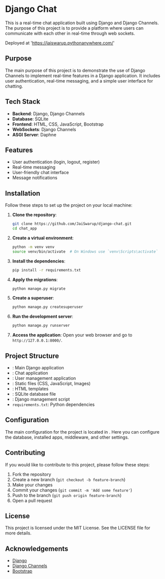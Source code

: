 # Django Chat

This is a real-time chat application built using Django and Django Channels. The purpose of this project is to provide a platform where users can communicate with each other in real-time through web sockets.

Deployed at 'https://jaiswarup.pythonanywhere.com/'

## Purpose

The main purpose of this project is to demonstrate the use of Django Channels to implement real-time features in a Django application. It includes user authentication, real-time messaging, and a simple user interface for chatting.

## Tech Stack

- **Backend**: Django, Django Channels
- **Database**: SQLite
- **Frontend**: HTML, CSS, JavaScript, Bootstrap
- **WebSockets**: Django Channels
- **ASGI Server**: Daphne

## Features

- User authentication (login, logout, register)
- Real-time messaging
- User-friendly chat interface
- Message notifications

## Installation

Follow these steps to set up the project on your local machine:

1. **Clone the repository**:

   ```sh
   git clone https://github.com/JaiSwarup/django-chat.git
   cd chat_app
   ```

2. **Create a virtual environment**:

   ```sh
   python -m venv venv
   source venv/bin/activate  # On Windows use `venv\Scripts\activate`
   ```

3. **Install the dependencies**:

   ```sh
   pip install -r requirements.txt
   ```

4. **Apply the migrations**:

   ```sh
   python manage.py migrate
   ```

5. **Create a superuser**:

   ```sh
   python manage.py createsuperuser
   ```

6. **Run the development server**:

   ```sh
   python manage.py runserver
   ```

7. **Access the application**:
   Open your web browser and go to `http://127.0.0.1:8000/`.

## Project Structure

- : Main Django application
- : Chat application
- : User management application
- : Static files (CSS, JavaScript, Images)
- : HTML templates
- : SQLite database file
- : Django management script
- `requirements.txt`: Python dependencies

## Configuration

The main configuration for the project is located in . Here you can configure the database, installed apps, middleware, and other settings.

## Contributing

If you would like to contribute to this project, please follow these steps:

1. Fork the repository
2. Create a new branch (`git checkout -b feature-branch`)
3. Make your changes
4. Commit your changes (`git commit -m 'Add some feature'`)
5. Push to the branch (`git push origin feature-branch`)
6. Open a pull request

## License

This project is licensed under the MIT License. See the LICENSE file for more details.

## Acknowledgements

- [Django](https://www.djangoproject.com/)
- [Django Channels](https://channels.readthedocs.io/en/stable/)
- [Bootstrap](https://getbootstrap.com/)
